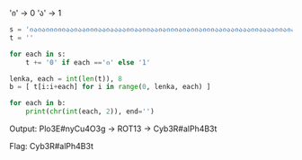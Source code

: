 'ი' -> 0
'ა' -> 1

```python
s = 'იაიაიიიიიააიააიიიააიააააიიააიიააიაიიიაიაიიაიიიააიააიაააიიააააიიაიაიიიიააიაააიაიაიიააიაიიიაიიააააიიააიიააიააიიააა'
t = ''

for each in s:
    t += '0' if each =='ი' else '1'

lenka, each = int(len(t)), 8
b = [ t[i:i+each] for i in range(0, lenka, each) ]

for each in b:
    print(chr(int(each, 2)), end='')
```

Output: Plo3E#nyCu4O3g -> ROT13 -> Cyb3R#alPh4B3t

Flag: Cyb3R#alPh4B3t
